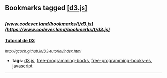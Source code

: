 ## Bookmarks tagged [[d3.js]](https://www.codever.land/search?q=[d3.js])

_<sup><sup>[www.codever.land/bookmarks/t/d3.js](https://www.codever.land/bookmarks/t/d3.js)</sup></sup>_
---
#### [Tutorial de D3](http://gcoch.github.io/D3-tutorial/index.html)
_<sup>http://gcoch.github.io/D3-tutorial/index.html</sup>_

* **tags**: [d3.js](../tagged/d3.js.md), [free-programming-books](../tagged/free-programming-books.md), [free-programming-books-es](../tagged/free-programming-books-es.md), [javascript](../tagged/javascript.md)
---
